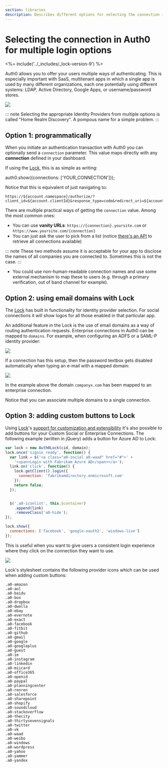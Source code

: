 ```yaml
---
section: libraries
description: Describes different options for selecting the connection in Auth0 when there are multiple login options for Lock v9.
---
```

# Selecting the connection in Auth0 for multiple login options

<%= include('../_includes/_lock-version-9') %>

Auth0 allows you to offer your users multiple ways of authenticating. This is especially important with SaaS, multitenant apps in which a single app is used by many different organizations, each one potentially using different systems: LDAP, Active Directory, Google Apps, or username/password stores.

![](/media/articles/hrd/sd4h-6wlwOsQA1PCQKLAmtQ.png)

::: note
Selecting the appropriate Identity Providers from multiple options is called "Home Realm Discovery". A pompous name for a simple problem.
:::

## Option 1: programmatically

When you initiate an authentication transaction with Auth0 you can optionally send a `connection` parameter. This value maps directly with any __connection__ defined in your dashboard.

If using the [Lock](/lock), this is as simple as writing:

  auth0.show({connections: ['YOUR_CONNECTION']});

Notice that this is equivalent of just navigating to:

```text
https://${account.namespace}/authorize/?client_id=${account.clientId}&response_type=code&redirect_uri=${account.callback}&state=OPAQUE_VALUE&connection=YOUR_CONNECTION
```

There are multiple practical ways of getting the `connection` value. Among the most common ones:

* You can use __vanity URLs__: `https://{connection}.yoursite.com` or `https://www.yoursite.com/{connection}`
* You can just ask the user to pick from a list (notice [there's an API](/api/v1#!#get--api-connections) to retrieve all connections available)

::: note
These two methods assume it is acceptable for your app to disclose the names of all companies you are connected to. Sometimes this is not the case.
:::

* You could use non-human-readable connection names and use some external mechanism to map these to users (e.g. through a primary verification, out of band channel for example).

## Option 2: using email domains with Lock

The [Lock](/lock) has built in functionality for identity provider selection. For social connections it will show logos for all those enabled in that particular app.

An additional feature in the Lock is the use of email domains as a way of routing authentication requests. Enterprise connections in Auth0 can be mapped to `domains`. For example, when configuring an ADFS or a SAML-P identity provider:

![](/media/articles/hrd/k_LcfC8PHp.png)

If a connection has this setup, then the password textbox gets disabled automatically when typing an e-mail with a mapped domain:

![](/media/articles/hrd/R7mvAZpSnf.png)

In the example above the domain `companyx.com` has been mapped to an enterprise connection.

Notice that you can associate multiple domains to a single connection.

## Option 3: adding custom buttons to Lock

Using [Lock](/lock)'s [support for customization and extensibility](/libraries/lock/customization) it's also possible to add buttons for your Custom Social or Enterprise Connections. The following example (written in jQuery) adds a button for Azure AD to Lock:

```js
var lock = new Auth0Lock(cid, domain);
lock.once('signin ready', function() {
  var link = $('<a class="a0-zocial a0-waad" href="#">' +
    '<span>Login with Fabrikam Azure AD</span></a>');
  link.on('click', function() {
    lock.getClient().login({
      connection: 'fabrikamdirectory.onmicrosoft.com'
    });
    return false;
  });


  $('.a0-iconlist', this.$container)
    .append(link)
    .removeClass('a0-hide');
});

lock.show({
  connections: ['facebook', 'google-oauth2', 'windows-live']
});
```

This is useful when you want to give users a consistent login experience where they click on the connection they want to use.

![](/media/articles/hrd/hrd-custom-buttons-lock.png)

Lock's stylesheet contains the following provider icons which can be used when adding custom buttons:

```text
.a0-amazon
.a0-aol
.a0-baidu
.a0-box
.a0-dropbox
.a0-dwolla
.a0-ebay
.a0-evernote
.a0-exact
.a0-facebook
.a0-fitbit
.a0-github
.a0-gmail
.a0-google
.a0-googleplus
.a0-guest
.a0-ie
.a0-instagram
.a0-linkedin
.a0-miicard
.a0-office365
.a0-openid
.a0-paypal
.a0-planningcenter
.a0-renren
.a0-salesforce
.a0-sharepoint
.a0-shopify
.a0-soundcloud
.a0-stackoverflow
.a0-thecity
.a0-thirtysevensignals
.a0-twitter
.a0-vk
.a0-waad
.a0-weibo
.a0-windows
.a0-wordpress
.a0-yahoo
.a0-yammer
.a0-yandex
```
